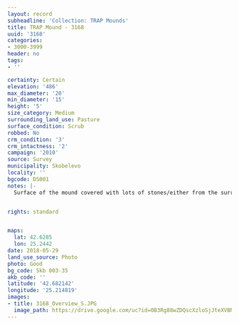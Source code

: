 ```yaml
---
layout: record
subheadline: 'Collection: TRAP Mounds'
title: TRAP Mound - 3168
uuid: '3168'
categories:
- 3000-3999
header: no
tags:
- ''

certainty: Certain
elevation: '486'
max_diameter: '20'
min_diameter: '15'
height: '5'
size_category: Medium
surrounding_land_use: Pasture
surface_condition: Scrub
robbed: No
crm_condition: '3'
crm_intactness: '2'
campaign: '2010'
source: Survey
municipality: Skobelevo
locality: ''
bgcode: DS001
notes: |-
  Surface of the mound covered with lots of stones/either from the surrounding pasture or from the mound.


rights: standard


maps:
  lat: 42.6285
  lon: 25.2442
date: 2018-05-29
land_use_source: Photo
photo: Good
bg_code: Skb 003-35
akb_code: ''
latitude: '42.682142'
longitude: '25.214819'
images:
- title: 3168_Overview_S.JPG
  image_path: https://drive.google.com/uc?id=0B3Rg88wZDQscXzloSjJteXVBN1E
---
```

